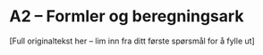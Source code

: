 # A2 – Formler og beregningsark
[Full originaltekst her – lim inn fra ditt første spørsmål for å fylle ut]
